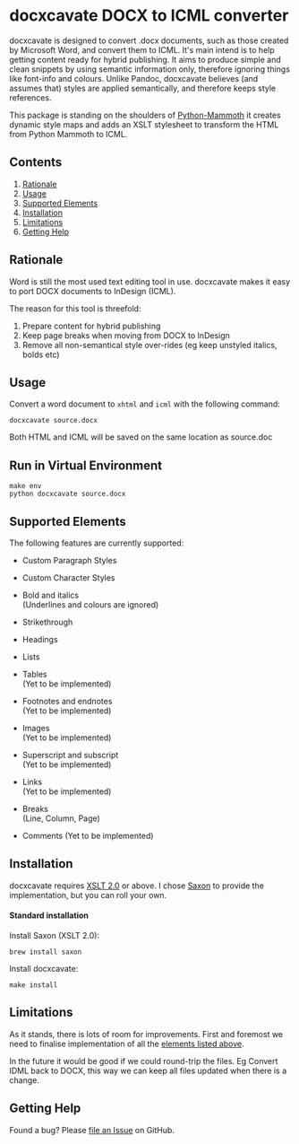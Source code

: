 
docxcavate DOCX to ICML converter 
==================================

docxcavate is designed to convert .docx documents, such as those created by Microsoft Word, and convert them to ICML. It's main intend is to help getting content ready for hybrid publishing. It aims to produce simple and clean snippets by using semantic information only, therefore ignoring things like font-info and colours. Unlike Pandoc, docxcavate believes (and assumes that) styles are applied semantically, and therefore keeps style references.

This package is standing on the shoulders of [Python-Mammoth](https://github.com/mwilliamson/python-mammoth) it creates dynamic style maps and adds an XSLT stylesheet to transform the HTML from Python Mammoth to ICML.

Contents
--------

 1. [Rationale](#rationale)
 2. [Usage](#usage)
 3. [Supported Elements](#supported-elements)
 4. [Installation](#installation)
 5. [Limitations](#limitations)
 6. [Getting Help](#getting-help)


Rationale
---------

Word is still the most used text editing tool in use. docxcavate makes it easy to port DOCX documents to InDesign (ICML).

The reason for this tool is threefold:

 1. Prepare content for hybrid publishing
 2. Keep page breaks when moving from DOCX to InDesign
 3. Remove all non-semantical style over-rides (eg keep unstyled italics, bolds etc)


Usage
-----

Convert a word document to `xhtml` and `icml` with the following command:

    docxcavate source.docx

Both HTML and ICML will be saved on the same location as source.doc

## Run in Virtual Environment
    make env
    python docxcavate source.docx

Supported Elements
------------------
The following features are currently supported:

* Custom Paragraph Styles

* Custom Character Styles

* Bold and italics  
  (Underlines and colours are ignored)

* Strikethrough

* Headings

* Lists

* Tables  
  (Yet to be implemented)
  
* Footnotes and endnotes  
  (Yet to be implemented)

* Images  
  (Yet to be implemented)

* Superscript and subscript  
  (Yet to be implemented)

* Links  
  (Yet to be implemented)

* Breaks  
  (Line, Column, Page)

* Comments
  (Yet to be implemented)


Installation
------------

docxcavate requires [XSLT 2.0][] or above. I chose [Saxon][] to provide the implementation, but you can roll your own.

[XSLT 2.0]: https://www.w3.org/TR/xslt20/
[Saxon]: http://www.saxonica.com/

#### Standard installation ####

Install Saxon (XSLT 2.0):

    brew install saxon

Install docxcavate:

    make install


Limitations
-----------
As it stands, there is lots of room for improvements. First and foremost we need to finalise implementation of all the [elements listed above](#supported-elements). 

In the future it would be good if we could round-trip the files. Eg Convert IDML back to DOCX, this way we can keep all files updated when there is a change.


Getting Help
------------

Found a bug? Please [file an Issue][] on GitHub.

[file an issue]: http://github.com/gitbruno/docxcavate/issues

